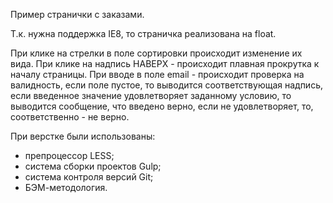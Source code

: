 Пример странички с заказами.

Т.к. нужна поддержка IE8, то страничка реализована на float.

При клике на стрелки в поле сортировки происходит изменение их вида.
При клике на надпись НАВЕРХ - происходит плавная прокрутка к началу страницы.
При вводе в поле email - происходит проверка на валидность, если поле пустое, то выводится соответствующая надпись, если введенное значение удовлетворяет заданному условию, то выводится сообщение, что введено верно, если не удовлетворяет, то, соответственно - не верно.

При верстке были использованы:
- препроцессор LESS;
- система сборки проектов Gulp;
- система контроля версий Git;
- БЭМ-методология.
